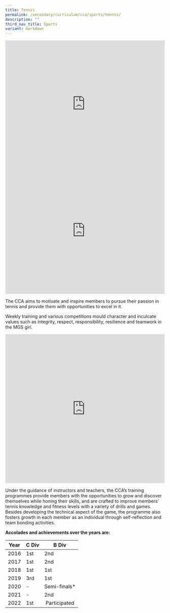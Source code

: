 ```yaml
---
title: Tennis
permalink: /secondary/curriculum/cca/sports/tennis/
description: ""
third_nav_title: Sports
variant: markdown
---
```

<div style="width:100%; height:400px">
  <iframe width="100%" height="100%" src="https://www.youtube.com/embed/1bCmL656faQ" title="MGS Heritage Video" frameborder="0" allowfullscreen="" class="ive_eobj_center">
  </iframe>
</div>

<div style="width:100%; height:400px">
  <iframe width="100%" height="100%" src="https://www.youtube.com/embed/SC1JgYSQCPI" title="MGS Heritage Video" frameborder="0" allowfullscreen="" class="ive_eobj_center">
  </iframe>
</div>

The CCA aims to motivate and inspire members to pursue their passion in tennis and provide them with opportunities to excel in it.

Weekly training and various competitions mould character and inculcate values such as integrity, respect, responsibility, resilience and teamwork in the MGS girl.

<div style="width:100%; height:470px">
	<iframe src="https://docs.google.com/presentation/d/e/2PACX-1vQRtJ9UGfiXtsegn_7cicnldc-A07N-A38jscnDRxBy6e_C2g3Wk460A_7KEVU55T2D4-UPVcWwlu6d/embed?start=false&amp;loop=false&amp;delayms=3000" frameborder="0" width="100%" height="100%" allowfullscreen="true"></iframe>
	</div>

Under the guidance of instructors and teachers, the CCA’s training programmes provide members with the opportunities to grow and discover themselves while honing their skills, and are crafted to improve members’ tennis knowledge and fitness levels with a variety of drills and games. Besides developing the technical aspect of the game, the programme also fosters growth in each member as an individual through self-reflection and team bonding activities.

**Accolades and achievements over the years are:**

| Year | C Div | B Div |
| --- | --- | --- |
| 2016 | 1st | 2nd |
| 2017 | 1st | 2nd |
| 2018 | 1st | 1st&nbsp; |
| 2019 | 3rd | 1st&nbsp; |
| 2020 | \- | Semi-finals\* |
| 2021 | \- | 2nd&nbsp; |
| 2022 | 1st | &nbsp;Participated |